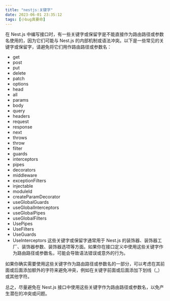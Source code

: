 ```yaml
---
title: "nestjs:关键字"
date: 2023-06-01 23:35:12
tags: [小bug真要命]
---
```

在 Nest.js 中编写接口时，有一些关键字或保留字是不能直接作为路由路径或参数名使用的，因为它们可能与 Nest.js 的内部机制或语法冲突。以下是一些常见的关键字或保留字，请避免将它们用作路由路径或参数名：
- get
- post
- put
- delete
- patch
- options
- head
- all
- params
- body
- query
- headers
- request
- response
- next
- throws
- throw
- filter
- guards
- interceptors
- pipes
- decorators
- middleware
- exceptionFilters
- injectable
- moduleId
- createParamDecorator
- useGlobalGuards
- useGlobalInterceptors
- useGlobalPipes
- useGlobalFilters
- UsePipes
- UseFilters
- UseGuards
- UseInterceptors 
这些关键字或保留字通常用于 Nest.js 的装饰器、装饰器工厂、装饰器参数、装饰器选项等方面。如果你在接口定义中使用这些关键字作为路由路径或参数名，可能会导致语法错误或意外的行为。

如果你确实需要使用这些关键字作为路由路径或参数名的一部分，可以考虑在其前面或后面添加额外的字符来避免冲突，例如在关键字前面或后面添加下划线（_）或其他字符。

总之，尽量避免在 Nest.js 接口中使用这些关键字作为路由路径或参数名，以免产生潜在的冲突或问题。
